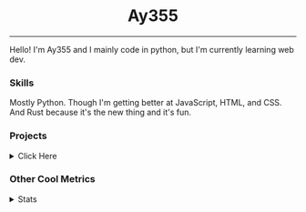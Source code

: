 <h1 align="center"><b>Ay355</b></h1>

---

Hello! I'm Ay355 and I mainly code in python, but I'm currently learning web dev.


### Skills

Mostly Python. Though I'm getting better at JavaScript, HTML, and CSS. And Rust because it's the new thing and it's fun.


### Projects

<details>
 <summary>Click Here</summary>
<br>

 This is probably out of date

[Standle](https://discord.com/oauth2/authorize?client_id=810345494223781899&scope=bot&permissions=8)
 - A multipurpose discord bot for your discord server. Has useful and fun commands for you to mess around with. Made with [discord.py](https://www.github.com/Rapptz/discord.py).

[RoboAy355](https://github.com/Ay-355/RoboAy355)
 - A personal discord bot that I use for random things.

[Asyncdictionary](https://github.com/Ay-355/asyncdictionary)
 - An async wrapper for the freedictionaryAPI. See the README for more info.

 
That's pretty much it, other stuff is closed-source.
 
</details>


### Other Cool Metrics


<details>
<summary>Stats</summary>
<br>
 
<a href="https://github.com/Ay-355">
 <img align="center" src="https://github-readme-stats.vercel.app/api?username=Ay-355&theme=tokyonight&show_icons=true&count_private=true&hide_border=true" />
</a><a href="https://github.com/Ay-355">
  <img align="center" src="https://github-readme-stats.vercel.app/api/top-langs/?username=Ay-355&hide=toml,yaml,cmake&layout=compact&langs_count=8&theme=tokyonight&hide_border=true" />
</a>

 
&nbsp; <!-- Space character to put some space between the different stat types. -->

 
<!--START_SECTION:waka-->
**🐱 My Github Data** 

> 🏆 435 Contributions in the Year 2021
 > 
> 📦 1.1 kB Used in Github's Storage 
 > 
> 🚫 Not Opted to Hire
 > 
> 📜 11 Public Repositories 
 > 
> 🔑 2 Private Repositories  
 > 
**I'm an Early 🐤** 

```text
🌞 Morning    7 commits      ░░░░░░░░░░░░░░░░░░░░░░░░░   2.98% 
🌆 Daytime    114 commits    ████████████░░░░░░░░░░░░░   48.51% 
🌃 Evening    107 commits    ███████████░░░░░░░░░░░░░░   45.53% 
🌙 Night      7 commits      ░░░░░░░░░░░░░░░░░░░░░░░░░   2.98%

```
📅 **I'm Most Productive on Thursday** 

```text
Monday       39 commits     ████░░░░░░░░░░░░░░░░░░░░░   16.6% 
Tuesday      35 commits     ███░░░░░░░░░░░░░░░░░░░░░░   14.89% 
Wednesday    24 commits     ██░░░░░░░░░░░░░░░░░░░░░░░   10.21% 
Thursday     43 commits     ████░░░░░░░░░░░░░░░░░░░░░   18.3% 
Friday       34 commits     ███░░░░░░░░░░░░░░░░░░░░░░   14.47% 
Saturday     34 commits     ███░░░░░░░░░░░░░░░░░░░░░░   14.47% 
Sunday       26 commits     ██░░░░░░░░░░░░░░░░░░░░░░░   11.06%

```


📊 **This Week I Spent My Time On** 

```text
💬 Programming Languages: 
VimL                     1 hr 2 mins         █████████░░░░░░░░░░░░░░░░   36.77% 
PowerShell               50 mins             ███████░░░░░░░░░░░░░░░░░░   29.48% 
INI                      23 mins             ███░░░░░░░░░░░░░░░░░░░░░░   13.94% 
JSON                     10 mins             █░░░░░░░░░░░░░░░░░░░░░░░░   6.03% 
Text                     9 mins              █░░░░░░░░░░░░░░░░░░░░░░░░   5.72%

🔥 Editors: 
Vim                      1 hr 36 mins        ██████████████░░░░░░░░░░░   56.58% 
Notepad++                1 hr 14 mins        ██████████░░░░░░░░░░░░░░░   43.42%

🐱‍💻 Projects: 
Unknown Project          2 hrs 34 mins       ██████████████████████░░░   90.41% 
main                     10 mins             █░░░░░░░░░░░░░░░░░░░░░░░░   6.03% 
RoboAy355                6 mins              █░░░░░░░░░░░░░░░░░░░░░░░░   3.56% 
standle-bot              0 secs              ░░░░░░░░░░░░░░░░░░░░░░░░░   0.0%

💻 Operating System: 
Windows                  2 hrs 50 mins       █████████████████████████   100.0%

```

**I Mostly Code in Python** 

```text
Python                   7 repos             ███████████████████░░░░░░   77.78% 
HTML                     1 repo              ██░░░░░░░░░░░░░░░░░░░░░░░   11.11% 
C++                      1 repo              ██░░░░░░░░░░░░░░░░░░░░░░░   11.11%

```



 Last Updated on 18/08/2021
<!--END_SECTION:waka-->
</details>
